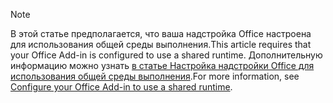 > [!NOTE]
> <span data-ttu-id="4960a-101">В этой статье предполагается, что ваша надстройка Office настроена для использования общей среды выполнения.</span><span class="sxs-lookup"><span data-stu-id="4960a-101">This article requires that your Office Add-in is configured to use a shared runtime.</span></span> <span data-ttu-id="4960a-102">Дополнительную информацию можно узнать [в статье Настройка надстройки Office для использования общей среды выполнения](../excel/configure-your-add-in-to-use-a-shared-runtime.md).</span><span class="sxs-lookup"><span data-stu-id="4960a-102">For more information, see [Configure your Office Add-in to use a shared runtime](../excel/configure-your-add-in-to-use-a-shared-runtime.md).</span></span>